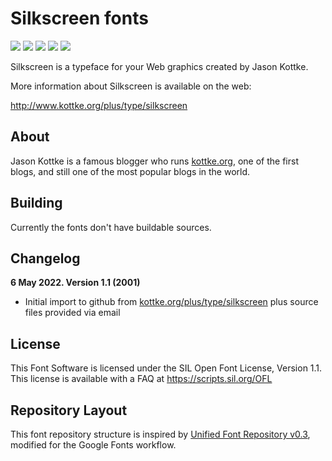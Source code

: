 # Silkscreen fonts

[![][Fontbakery]](https://googlefonts.github.io/silkscreen/fontbakery/fontbakery-report.html)
[![][Universal]](https://googlefonts.github.io/silkscreen/fontbakery/fontbakery-report.html)
[![][GF Profile]](https://googlefonts.github.io/silkscreen/fontbakery/fontbakery-report.html)
[![][Outline Correctness]](https://googlefonts.github.io/silkscreen/fontbakery/fontbakery-report.html)
[![][Shaping]](https://googlefonts.github.io/silkscreen/fontbakery/fontbakery-report.html)

[Fontbakery]: https://img.shields.io/endpoint?url=https%3A%2F%2Fraw.githubusercontent.com%2Fgooglefonts%2Fsilkscreen%2Fgh-pages%2Fbadges%2Foverall.json
[GF Profile]: https://img.shields.io/endpoint?url=https%3A%2F%2Fraw.githubusercontent.com%2Fgooglefonts%2Fsilkscreen%2Fgh-pages%2Fbadges%2FGoogleFonts.json
[Outline Correctness]: https://img.shields.io/endpoint?url=https%3A%2F%2Fraw.githubusercontent.com%2Fgooglefonts%2Fsilkscreen%2Fgh-pages%2Fbadges%2FOutlineCorrectnessChecks.json
[Shaping]: https://img.shields.io/endpoint?url=https%3A%2F%2Fraw.githubusercontent.com%2Fgooglefonts%2Fsilkscreen%2Fgh-pages%2Fbadges%2FShapingChecks.json
[Universal]: https://img.shields.io/endpoint?url=https%3A%2F%2Fraw.githubusercontent.com%2Fgooglefonts%2Fsilkscreen%2Fgh-pages%2Fbadges%2FUniversal.json

Silkscreen is a typeface for your Web graphics created by Jason Kottke.

More information about Silkscreen is available on the web:

<http://www.kottke.org/plus/type/silkscreen>

## About

Jason Kottke is a famous blogger who runs [kottke.org](https://kottke.org), one of the first blogs, and still one of the most popular blogs in the world.

## Building

Currently the fonts don't have buildable sources.


## Changelog

**6 May 2022. Version 1.1 (2001)**
- Initial import to github from [kottke.org/plus/type/silkscreen](https://kottke.org/plus/type/silkscreen) plus source files provided via email

## License

This Font Software is licensed under the SIL Open Font License, Version 1.1.
This license is available with a FAQ at
https://scripts.sil.org/OFL

## Repository Layout

This font repository structure is inspired by [Unified Font Repository v0.3](https://github.com/unified-font-repository/Unified-Font-Repository), modified for the Google Fonts workflow.
